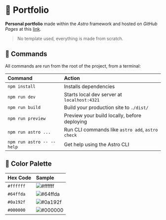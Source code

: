 # 🚀 Portfolio

**Personal portfolio** made within the *Astro* framework and hosted on *GitHub Pages* at this [link](https://romainpierre7.github.io/Portfolio/).

> No template used, everything is made from scratch.

## 🧞 Commands

All commands are run from the root of the project, from a terminal:

| Command                   | Action                                           |
| :------------------------ | :----------------------------------------------- |
| `npm install`             | Installs dependencies                            |
| `npm run dev`             | Starts local dev server at `localhost:4321`      |
| `npm run build`           | Build your production site to `./dist/`          |
| `npm run preview`         | Preview your build locally, before deploying     |
| `npm run astro ...`       | Run CLI commands like `astro add`, `astro check` |
| `npm run astro -- --help` | Get help using the Astro CLI                     |

## 🎨 Color Palette
| Hex Code | Sample |
| :------- | :----- |
| `#ffffff` | ![#ffffff](https://via.placeholder.com/15/ffffff/000000?text=+) |
| `#64ffda` | ![#64ffda](https://via.placeholder.com/15/64ffda/000000?text=+) |
| `#0a192f` | ![#0a192f](https://via.placeholder.com/15/0a192f/000000?text=+) |
| `#000000` | ![#000000](https://via.placeholder.com/15/000000/000000?text=+) |
